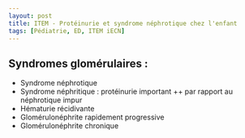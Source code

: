 ```yaml
---
layout: post
title: ITEM - Protéinurie et syndrome néphrotique chez l'enfant
tags: [Pédiatrie, ED, ITEM iECN]
---
```


## Syndromes glomérulaires :

- Syndrome néphrotique
- Syndrome néphritique : protéinurie important ++ par rapport au néphrotique impur
- Hématurie récidivante
- Glomérulonéphrite rapidement progressive
- Glomérulonéphrite chronique

